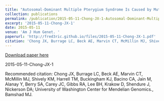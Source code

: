 ```yaml
---
title: "Autosomal-Dominant Multiple Pterygium Syndrome Is Caused by Mutations in MYH3."
collection: publications
permalink: /publication/2015-05-11-Chong-JX-1-Autosomal-Dominant-Multiple-Pterygium-Syndrome-Is-Caused-by-Mutations-in-MYH3.
excerpt: '2015-05-11-Chong-JX-1'
date: 2015-05-11
venue: 'Am J Hum Genet. '
paperurl: 'http://fred3ric.github.io/files/2015-05-11-Chong-JX-1.pdf'
citation: 'Chong JX, Burrage LC, Beck AE, Marvin CT, McMillin MJ, Shively KM, Harrell TM, Buckingham KJ, Bacino CA, Jain M, Alanay Y, Berry SA, Carey JC, Gibbs RA, Lee BH, Krakow D, Shendure J, Nickerson DA; University of Washington Center for Mendelian Genomics., Bamshad MJ.'
---
```


<a href='http://fred3ric.github.io/files/2015-05-11-Chong-JX-1.pdf'>Download paper here</a>

2015-05-11-Chong-JX-1

Recommended citation: Chong JX, Burrage LC, Beck AE, Marvin CT, McMillin MJ, Shively KM, Harrell TM, Buckingham KJ, Bacino CA, Jain M, Alanay Y, Berry SA, Carey JC, Gibbs RA, Lee BH, Krakow D, Shendure J, Nickerson DA; University of Washington Center for Mendelian Genomics., Bamshad MJ.